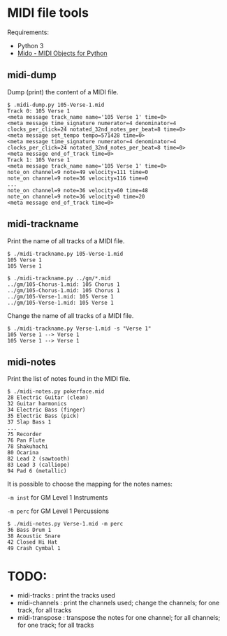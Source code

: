 # MIDI file tools

Requirements: 

- Python 3
- [Mido - MIDI Objects for Python](https://mido.readthedocs.io/en/latest/index.html)


## midi-dump

Dump (print) the content of a MIDI file.

    $ .midi-dump.py 105-Verse-1.mid 
    Track 0: 105 Verse 1
    <meta message track_name name='105 Verse 1' time=0>
    <meta message time_signature numerator=4 denominator=4 clocks_per_click=24 notated_32nd_notes_per_beat=8 time=0>
    <meta message set_tempo tempo=571428 time=0>
    <meta message time_signature numerator=4 denominator=4 clocks_per_click=24 notated_32nd_notes_per_beat=8 time=0>
    <meta message end_of_track time=0>
    Track 1: 105 Verse 1
    <meta message track_name name='105 Verse 1' time=0>
    note_on channel=9 note=49 velocity=111 time=0
    note_on channel=9 note=36 velocity=116 time=0
    ...
    note_on channel=9 note=36 velocity=60 time=48
    note_on channel=9 note=36 velocity=0 time=20
    <meta message end_of_track time=0>


## midi-trackname

Print the name of all tracks of a MIDI file.

    $ ./midi-trackname.py 105-Verse-1.mid 
    105 Verse 1
    105 Verse 1
    
    $ ./midi-trackname.py ../gm/*.mid
    ../gm/105-Chorus-1.mid: 105 Chorus 1
    ../gm/105-Chorus-1.mid: 105 Chorus 1
    ../gm/105-Verse-1.mid: 105 Verse 1
    ../gm/105-Verse-1.mid: 105 Verse 1

Change the name of all tracks of a MIDI file.

    $ ./midi-trackname.py Verse-1.mid -s "Verse 1"
    105 Verse 1 --> Verse 1
    105 Verse 1 --> Verse 1

## midi-notes

Print the list of notes found in the MIDI file.

    $ ./midi-notes.py pokerface.mid 
    28 Electric Guitar (clean)
    32 Guitar harmonics
    34 Electric Bass (finger)
    35 Electric Bass (pick)
    37 Slap Bass 1
    ...
    75 Recorder
    76 Pan Flute
    78 Shakuhachi
    80 Ocarina
    82 Lead 2 (sawtooth)
    83 Lead 3 (calliope)
    94 Pad 6 (metallic)

It is possible to choose the mapping for the notes names:

`-m inst` for GM Level 1 Instruments

`-m perc` for GM Level 1 Percussions

    $ ./midi-notes.py Verse-1.mid -m perc
    36 Bass Drum 1
    38 Acoustic Snare
    42 Closed Hi Hat
    49 Crash Cymbal 1

# TODO:

- midi-tracks : print the tracks used
- midi-channels : print the channels used; change the channels; for one track, for all tracks
- midi-transpose : transpose the notes for one channel; for all channels; for one track; for all tracks


